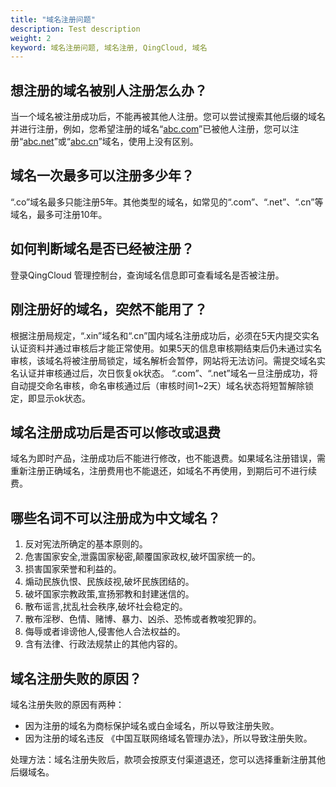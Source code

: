 ```yaml
---
title: "域名注册问题"
description: Test description
weight: 2
keyword: 域名注册问题, 域名注册, QingCloud, 域名
---
```




## 想注册的域名被别人注册怎么办？

当一个域名被注册成功后，不能再被其他人注册。您可以尝试搜索其他后缀的域名并进行注册，例如，您希望注册的域名“[abc.com](http://abc.com/)”已被他人注册，您可以注册“[abc.net](http://abc.net/)”或“[abc.cn](http://abc.cn/)”域名，使用上没有区别。

## 域名一次最多可以注册多少年？

“.co”域名最多只能注册5年。其他类型的域名，如常见的“.com”、“.net”、“.cn”等域名，最多可注册10年。

## 如何判断域名是否已经被注册？

登录QingCloud 管理控制台，查询域名信息即可查看域名是否被注册。

## 刚注册好的域名，突然不能用了？

根据注册局规定，“.xin”域名和“.cn”国内域名注册成功后，必须在5天内提交实名认证资料并通过审核后才能正常使用。如果5天的信息审核期结束后仍未通过实名审核，该域名将被注册局锁定，域名解析会暂停，网站将无法访问。需提交域名实名认证并审核通过后，次日恢复ok状态。
“.com”、“.net”域名一旦注册成功，将自动提交命名审核，命名审核通过后（审核时间1~2天）域名状态将短暂解除锁定，即显示ok状态。

## 域名注册成功后是否可以修改或退费

域名为即时产品，注册成功后不能进行修改，也不能退费。如果域名注册错误，需重新注册正确域名，注册费用也不能退还，如域名不再使用，到期后可不进行续费。

## 哪些名词不可以注册成为中文域名？

1. 反对宪法所确定的基本原则的。
2. 危害国家安全,泄露国家秘密,颠覆国家政权,破坏国家统一的。
3. 损害国家荣誉和利益的。
4. 煽动民族仇恨、民族歧视,破坏民族团结的。
5. 破坏国家宗教政策,宣扬邪教和封建迷信的。
6. 散布谣言,扰乱社会秩序,破坏社会稳定的。
7. 散布淫秽、色情、赌博、暴力、凶杀、恐怖或者教唆犯罪的。
8. 侮辱或者诽谤他人,侵害他人合法权益的。
9. 含有法律、行政法规禁止的其他内容的。

## 域名注册失败的原因？

域名注册失败的原因有两种：

* 因为注册的域名为商标保护域名或白金域名，所以导致注册失败。
* 因为注册的域名违反 《中国互联网络域名管理办法》，所以导致注册失败。

处理方法：域名注册失败后，款项会按原支付渠道退还，您可以选择重新注册其他后缀域名。